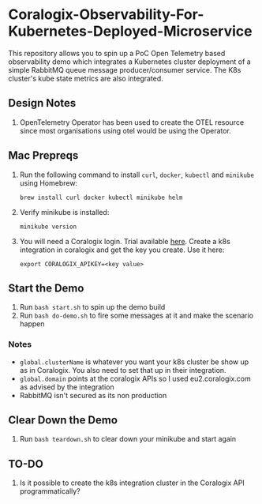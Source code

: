 # Coralogix-Observability-For-Kubernetes-Deployed-Microservice

This repository allows you to spin up a PoC Open Telemetry based observability demo which integrates a Kubernetes cluster deployment of a simple RabbitMQ queue message producer/consumer service. The K8s cluster's kube state metrics are also integrated.

## Design Notes

1. OpenTelemetry Operator has been used to create the OTEL resource since most organisations using otel would be using the Operator.

## Mac Prepreqs

1. Run the following command to install `curl`, `docker`, `kubectl` and `minikube` using Homebrew:

   `brew install curl docker kubectl minikube helm`

2. Verify minikube is installed:

    `minikube version`

3. You will need a Coralogix login. Trial available [here](https://dashboard.eu2.coralogix.com/#/signup). Create a k8s integration in coralogix and get the key you create. Use it here:

    `export CORALOGIX_APIKEY=<key value>`



## Start the Demo

1. Run `bash start.sh` to spin up the demo build
2. Run `bash do-demo.sh` to fire some messages at it and make the scenario happen

### Notes

* `global.clusterName` is whatever you want your k8s cluster be show up as in Coralogix. You also need to set that up in their integration.
* `global.domain` points at the coralogix APIs so I used eu2.coralogix.com as advised by the integration
* RabbitMQ isn't secured as its non production


## Clear Down the Demo

1. Run `bash teardown.sh` to clear down your minikube and start again

## TO-DO
1. Is it possible to create the k8s integration cluster in the Coralogix API programmatically?